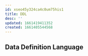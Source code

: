 ```yaml
---
id: xseo45y324ca4c0um75his1
title: DDL
desc: ''
updated: 1661419411352
created: 1661405544568
---
```

## Data Definition Language
